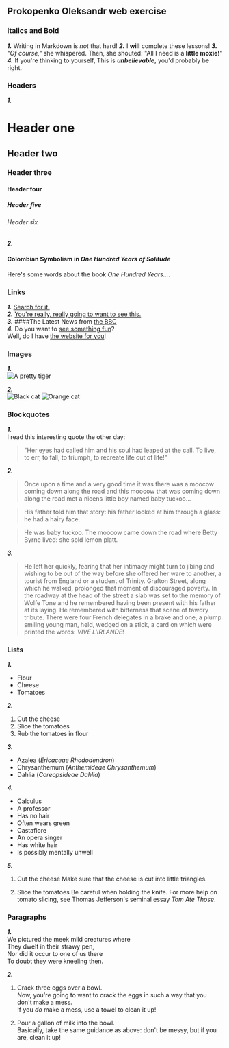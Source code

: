 ## Prokopenko Oleksandr web exercise

### Italics and Bold

**_1._** Writing in Markdown is _not_ that hard!
**_2._** I **will** complete these lessons!
**_3._** _"Of course,"_ she whispered. Then, she shouted: "All I need is a **little moxie!**"
**_4._** If you're thinking to yourself, This is **_unbelievable_**, you'd probably be right.

### Headers

**_1._**  
 # Header one  
 ## Header two  
 ### Header three  
 #### Header four  
 ##### Header five  
 ###### Header six  
 
**_2._**  
#### Colombian Symbolism in _One Hundred Years of Solitude_
Here's some words about the book _One Hundred Years..._.

### Links

**_1._** [Search for it.](www.google.com)  
**_2._** [You're really, really going to want to see this.](www.dailykitten.com)  
**_3._** ####The Latest News from [the BBC](www.bbc.com/news)  
**_4._** Do you want to [see something fun][fun place]?  
Well, do I have [the website for you][another fun place]!

[fun place]: www.zombo.com
[another fun place]: www.stumbleupon.com

### Images

**_1._**  
![A pretty tiger](https://upload.wikimedia.org/wikipedia/commons/5/56/Tiger.50.jpg)

**_2._**  
![Black cat][Black] ![Orange cat][Orange]

[Black]: https://upload.wikimedia.org/wikipedia/commons/a/a3/81_INF_DIV_SSI.jpg
[Orange]: http://icons.iconarchive.com/icons/google/noto-emoji-animals-nature/256/22221-cat-icon.png


### Blockquotes

**_1._**  
 I read this interesting quote the other day:
 > "Her eyes had called him and his soul had leaped at the call. To live, to err, to fall, to triumph, to recreate life out of life!"

**_2._**  
 >Once upon a time and a very good time it was there was a moocow coming down along the road and this moocow that was coming down along the road met a nicens little boy named baby tuckoo...

 >His father told him that story: his father looked at him through a glass: he had a hairy face.

 >He was baby tuckoo. The moocow came down the road where Betty Byrne lived: she sold lemon platt.

**_3._**  
 >He left her quickly, fearing that her intimacy might turn to jibing and wishing to be out of the way before she offered her ware to another, a tourist from England or a student of Trinity. Grafton Street, along which he walked, prolonged that moment of discouraged poverty. In the roadway at the head of the street a slab was set to the memory of Wolfe Tone and he remembered having been present with his father at its laying. He remembered with bitterness that scene of tawdry tribute. There were four French delegates in a brake and one, a plump smiling young man, held, wedged on a stick, a card on which were printed the words: _VIVE L'IRLANDE_!

### Lists

**_1._**
  * Flour
  * Cheese
  * Tomatoes

**_2._**  
 1. Cut the cheese
 2. Slice the tomatoes
 3. Rub the tomatoes in flour
  
**_3._**  
  * Azalea (_Ericaceae Rhododendron_)
  * Chrysanthemum (_Anthemideae Chrysanthemum_)
  * Dahlia (_Coreopsideae Dahlia_)

**_4._**  
* Calculus
 * A professor
 * Has no hair
 * Often wears green
* Castafiore
 * An opera singer
 * Has white hair
 * Is possibly mentally unwell

**_5._**  
1. Cut the cheese
 Make sure that the cheese is cut into little triangles.

2. Slice the tomatoes
 Be careful when holding the knife.
 For more help on tomato slicing, see Thomas Jefferson's seminal essay _Tom Ate Those_.

### Paragraphs

**_1._**  
 We pictured the meek mild creatures where  
 They dwelt in their strawy pen,  
 Nor did it occur to one of us there  
 To doubt they were kneeling then.  

**_2._**  
 1. Crack three eggs over a bowl.  
 Now, you're going to want to crack the eggs in such a way that you don't make a mess.  
 If you _do_ make a mess, use a towel to clean it up!

 2. Pour a gallon of milk into the bowl.  
 Basically, take the same guidance as above: don't be messy, but if you are, clean it up!

